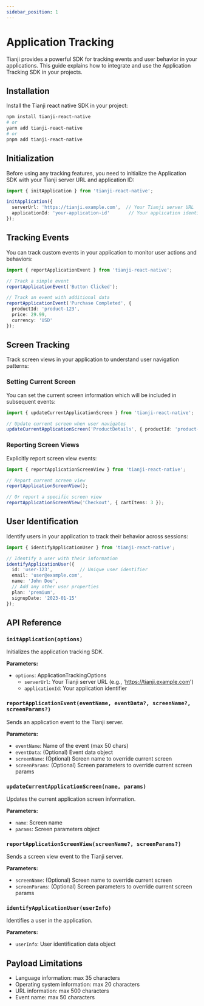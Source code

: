 ```yaml
---
sidebar_position: 1
---
```


# Application Tracking

Tianji provides a powerful SDK for tracking events and user behavior in your applications. This guide explains how to integrate and use the Application Tracking SDK in your projects.

## Installation

Install the Tianji react native SDK in your project:

```bash
npm install tianji-react-native
# or
yarn add tianji-react-native
# or
pnpm add tianji-react-native
```

## Initialization

Before using any tracking features, you need to initialize the Application SDK with your Tianji server URL and application ID:

```ts
import { initApplication } from 'tianji-react-native';

initApplication({
  serverUrl: 'https://tianji.example.com',  // Your Tianji server URL
  applicationId: 'your-application-id'       // Your application identifier
});
```

## Tracking Events

You can track custom events in your application to monitor user actions and behaviors:

```ts
import { reportApplicationEvent } from 'tianji-react-native';

// Track a simple event
reportApplicationEvent('Button Clicked');

// Track an event with additional data
reportApplicationEvent('Purchase Completed', {
  productId: 'product-123',
  price: 29.99,
  currency: 'USD'
});
```

## Screen Tracking

Track screen views in your application to understand user navigation patterns:

### Setting Current Screen

You can set the current screen information which will be included in subsequent events:

```ts
import { updateCurrentApplicationScreen } from 'tianji-react-native';

// Update current screen when user navigates
updateCurrentApplicationScreen('ProductDetails', { productId: 'product-123' });
```

### Reporting Screen Views

Explicitly report screen view events:

```ts
import { reportApplicationScreenView } from 'tianji-react-native';

// Report current screen view
reportApplicationScreenView();

// Or report a specific screen view
reportApplicationScreenView('Checkout', { cartItems: 3 });
```

## User Identification

Identify users in your application to track their behavior across sessions:

```ts
import { identifyApplicationUser } from 'tianji-react-native';

// Identify a user with their information
identifyApplicationUser({
  id: 'user-123',          // Unique user identifier
  email: 'user@example.com',
  name: 'John Doe',
  // Add any other user properties
  plan: 'premium',
  signupDate: '2023-01-15'
});
```

## API Reference

### `initApplication(options)`

Initializes the application tracking SDK.

**Parameters:**

- `options`: ApplicationTrackingOptions
  - `serverUrl`: Your Tianji server URL (e.g., 'https://tianji.example.com')
  - `applicationId`: Your application identifier

### `reportApplicationEvent(eventName, eventData?, screenName?, screenParams?)`

Sends an application event to the Tianji server.

**Parameters:**

- `eventName`: Name of the event (max 50 chars)
- `eventData`: (Optional) Event data object
- `screenName`: (Optional) Screen name to override current screen
- `screenParams`: (Optional) Screen parameters to override current screen params

### `updateCurrentApplicationScreen(name, params)`

Updates the current application screen information.

**Parameters:**

- `name`: Screen name
- `params`: Screen parameters object

### `reportApplicationScreenView(screenName?, screenParams?)`

Sends a screen view event to the Tianji server.

**Parameters:**

- `screenName`: (Optional) Screen name to override current screen
- `screenParams`: (Optional) Screen parameters to override current screen params

### `identifyApplicationUser(userInfo)`

Identifies a user in the application.

**Parameters:**

- `userInfo`: User identification data object

## Payload Limitations

- Language information: max 35 characters
- Operating system information: max 20 characters
- URL information: max 500 characters
- Event name: max 50 characters
